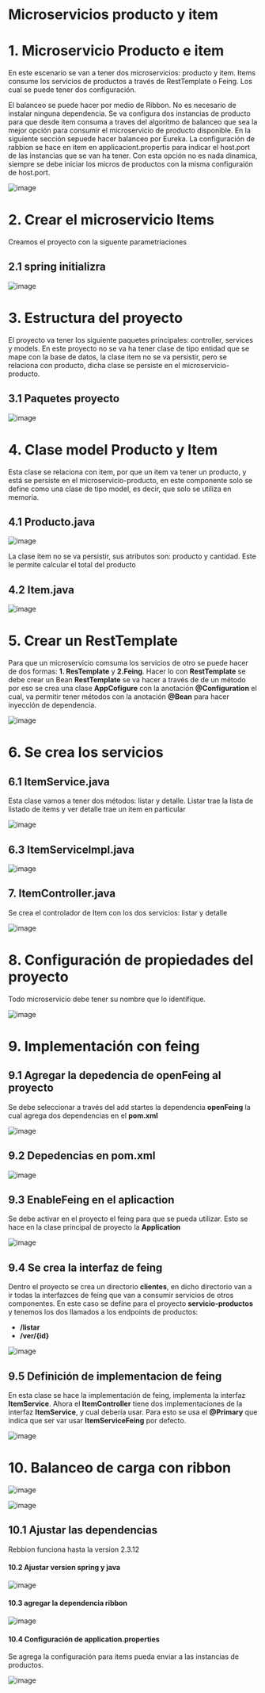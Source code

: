 # Microservicios  producto y item


# 1. Microservicio Producto e item

En este escenario se van a tener dos microservicios: producto y item. Items consume los servicios de productos a través de RestTemplate o Feing. Los cual se puede tener dos configuración. 

El balanceo se puede hacer por medio de Ribbon. No es necesario de instalar ninguna dependencia. Se va configura dos instancias de producto para que desde item consuma a traves del algoritmo de balanceo que sea la mejor opción para consumir el microservicio de producto disponible. En la siguiente sección sepuede hacer balanceo por Eureka. La configuración de rabbion se hace en item en applicaciont.propertis para indicar el host.port de las instancias que se van ha tener. Con esta opción no es nada dinamica, siempre se debe iniciar los micros de productos con la misma configuraión de host.port. 

![image](https://user-images.githubusercontent.com/31961588/236026238-fd8cb039-06c3-4080-b75c-e18ddc9fbdae.png)


# 2. Crear el microservicio Items

Creamos el proyecto con la siguente parametriaciones

## 2.1 spring initializra
![image](https://github.com/crodrigr/microservicios-spring-boot-confenalco/assets/31961588/21d8c983-ea77-4890-92a0-60c3b5c7fae5)

# 3. Estructura del proyecto

El proyecto va tener los siguiente paquetes principales: controller, services y models.  En este proyecto no se va ha tener clase de tipo entidad que se mape con la base de datos, la clase item no se va persistir, pero se relaciona con producto, dicha clase se persiste en el microservicio-producto. 

## 3.1 Paquetes proyecto
![image](https://github.com/crodrigr/microservicios-spring-boot-confenalco/assets/31961588/532b719e-c89a-414d-bbe4-ef7f80bdd88c)

# 4. Clase model Producto y Item

Esta clase se relaciona con item, por que un item va tener un producto, y está se persiste en el microservicio-producto, en este componente solo se define como una clase de tipo model, es decir, que solo se utiliza en memoria. 

## 4.1 Producto.java
![image](https://github.com/crodrigr/microservicios-spring-boot-confenalco/assets/31961588/ed2ff68d-be09-4c62-b804-4d83441eb9a6)

La clase item no se va persistir, sus atributos son: producto y cantidad. Este le permite calcular el total del producto

## 4.2 Item.java
![image](https://github.com/crodrigr/microservicios-spring-boot-confenalco/assets/31961588/f0a6f555-b7f2-467e-b969-b9d55c8f8ca1)

# 5. Crear un RestTemplate

Para que un microservicio comsuma los servicios de otro se puede hacer de dos formas: **1. ResTemplate** y **2.Feing**. Hacer lo con **RestTemplate** se debe crear un Bean **RestTemplate** se va hacer a través de de un método por eso se crea una clase **AppCofigure** con la anotación **@Configuration** el cual, va permitir tener métodos con la anotación **@Bean** para hacer inyección de dependencia. 


![image](https://github.com/crodrigr/microservicios-spring-boot-confenalco/assets/31961588/a4ea8565-bb85-481c-955c-ea3bdb09b307)

# 6. Se crea los servicios

## 6.1 ItemService.java

Esta clase vamos a tener dos métodos: listar y detalle.  Listar trae la lista de listado de items y ver detalle trae un item en particular

![image](https://github.com/crodrigr/microservicios-spring-boot-confenalco/assets/31961588/33e2a0d9-2f9b-453f-878b-d589679b4216)

## 6.3 ItemServiceImpl.java

![image](https://github.com/crodrigr/microservicios-spring-boot-confenalco/assets/31961588/aa0e930a-028b-4d41-830e-4a596ae8e52f)

## 7. ItemController.java

Se crea el controlador de Item con los dos servicios: listar y detalle

![image](https://github.com/crodrigr/microservicios-spring-boot-confenalco/assets/31961588/b8a569fd-86b4-44d9-adaa-ff780f7fc190)

# 8. Configuración de propiedades del proyecto

Todo microservicio debe tener su nombre que lo identifique. 

![image](https://github.com/crodrigr/microservicios-spring-boot-confenalco/assets/31961588/7b58c11e-1f90-4f57-a425-e6e95914917d)


# 9. Implementación con feing

## 9.1 Agregar la depedencia de openFeing al proyecto

Se debe seleccionar a través del add startes la dependencia **openFeing** la cual agrega dos dependencias en el **pom.xml**

![image](https://github.com/crodrigr/microservicios-spring-boot-confenalco/assets/31961588/a111784e-12d7-4f4a-9c6b-10c037baf16f)

## 9.2 Depedencias en pom.xml

![image](https://github.com/crodrigr/microservicios-spring-boot-confenalco/assets/31961588/10149177-6148-4892-8179-1601ff6178d5)

## 9.3 EnableFeing en el aplicaction

Se debe activar en el proyecto el feing para que se pueda utilizar. Esto se hace en la clase principal de proyecto la **Application**

![image](https://github.com/crodrigr/microservicios-spring-boot-confenalco/assets/31961588/33302543-365b-425f-8cd6-d5ae34949ca1)

## 9.4 Se crea la interfaz de feing

Dentro el proyecto se crea un directorio **clientes**, en dicho directorio van a ir todas la interfazces de feing que van a consumir servicios de otros componentes. En este caso se define para el proyecto **servicio-productos** y tenemos los dos llamados a los endpoints de productos: 

- **/listar**
- **/ver/{id}**

![image](https://github.com/crodrigr/microservicios-spring-boot-confenalco/assets/31961588/4d964d24-6859-4abf-a6cc-50df5f968021)

## 9.5 Definición de implementacion de feing

En esta clase se hace la implementación de feing, implementa la interfaz **ItemService**. Ahora el **ItemController** tiene dos implementaciones de la interfaz **ItemService**, y cual debería usar. Para esto se usa el **@Primary** que indica que ser var usar **ItemServiceFeing** por defecto. 

![image](https://github.com/crodrigr/microservicios-spring-boot-confenalco/assets/31961588/557d08e3-55e4-47db-a07b-896b47ca8dd8)


# 10. Balanceo de carga con ribbon

![image](https://github.com/crodrigr/microservicios-spring-boot-confenalco/assets/31961588/12a4359d-67cb-4ee4-a3fd-f840c3545ddb)


![image](https://github.com/crodrigr/microservicios-spring-boot-confenalco/assets/31961588/fac159d9-0fbc-4df8-bf00-fbf2d77beedd)

## 10.1 Ajustar las dependencias

Rebbion funciona hasta la version 2.3.12

#### 10.2 Ajustar version spring y java
![image](https://github.com/crodrigr/microservicios-spring-boot-confenalco/assets/31961588/5b12f4e2-7868-4de0-a423-f99b5a360c37)

#### 10.3 agregar la dependencia ribbon
![image](https://github.com/crodrigr/microservicios-spring-boot-confenalco/assets/31961588/e6766955-84a2-445e-999b-e9735017db32)

#### 10.4 Configuración de application.properties

Se agrega la configuración para items pueda enviar a las instancias de productos. 

![image](https://github.com/crodrigr/microservicios-spring-boot-confenalco/assets/31961588/a4ce0825-f034-4328-a8e4-a6a4979e92cb)



